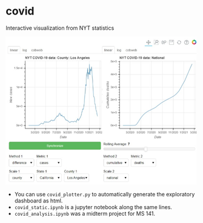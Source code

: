 # covid

Interactive visualization from NYT statistics

![New York Times Dashboard](example.jpeg)

- You can use `covid_plotter.py` to automatically generate the exploratory dashboard as html.
- `covid_static.ipynb` is a jupyter notebook along the same lines.
- `covid_analysis.ipynb` was a midterm project for MS 141.
